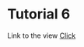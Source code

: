 # Tutorial 6

Link to the view
[Click](https://jaunerc.github.io/WebGL-Tut/tutorial-06/ "Tutorial 6")